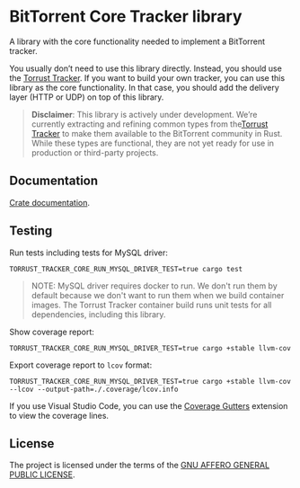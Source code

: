 # BitTorrent Core Tracker library

A library with the core functionality needed to implement a BitTorrent tracker.

You usually don’t need to use this library directly. Instead, you should use the [Torrust Tracker](https://github.com/torrust/torrust-tracker). If you want to build your own tracker, you can use this library as the core functionality. In that case, you should add the delivery layer (HTTP or UDP) on top of this library.

> **Disclaimer**: This library is actively under development. We’re currently extracting and refining common types from the[Torrust Tracker](https://github.com/torrust/torrust-tracker) to make them available to the BitTorrent community in Rust. While these types are functional, they are not yet ready for use in production or third-party projects.

## Documentation

[Crate documentation](https://docs.rs/bittorrent-tracker-core).

## Testing

Run tests including tests for MySQL driver:

```console
TORRUST_TRACKER_CORE_RUN_MYSQL_DRIVER_TEST=true cargo test
```

> NOTE: MySQL driver requires docker to run. We don't run them by default because we don't want to run them when we build container images. The Torrust Tracker container build runs unit tests for all dependencies, including this library.

Show coverage report:

```console
TORRUST_TRACKER_CORE_RUN_MYSQL_DRIVER_TEST=true cargo +stable llvm-cov
```

Export coverage report to `lcov` format:

```console
TORRUST_TRACKER_CORE_RUN_MYSQL_DRIVER_TEST=true cargo +stable llvm-cov --lcov --output-path=./.coverage/lcov.info
```

If you use Visual Studio Code, you can use the [Coverage Gutters](https://marketplace.visualstudio.com/items?itemName=semasquare.vscode-coverage-gutters) extension to view the coverage lines.

## License

The project is licensed under the terms of the [GNU AFFERO GENERAL PUBLIC LICENSE](./LICENSE).
